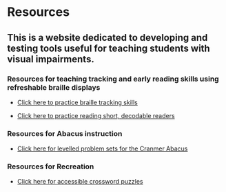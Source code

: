 # Resources

## This is a website dedicated to developing and testing tools useful for teaching students with visual impairments. 

### Resources for teaching tracking and early reading skills using refreshable braille displays

- [Click here to practice braille tracking skills]("https://hunsakerconsulting.github.io/BrailleTracking/")

- [Click here to practice reading short, decodable readers]("https://hunsakerconsulting.github.io/DecodableReaders/")

### Resources for Abacus instruction

- [Click here for levelled problem sets for the Cranmer Abacus]("https://hunsakerconsulting.github.io/SorobanProblemSet/")

### Resources for Recreation

- [Click here for accessible crossword puzzles]("https://hunsakerconsulting.github.io/Crosswords/")